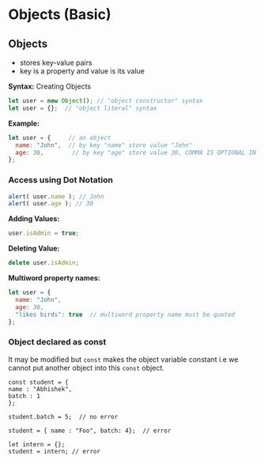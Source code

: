 # Objects (Basic)

## Objects
- stores key-value pairs
- key is a property and value is its value

**Syntax:** Creating Objects
```js
let user = new Object(); // "object constructor" syntax
let user = {};  // "object literal" syntax
```

**Example:** 
```js
let user = {     // an object
  name: "John",  // by key "name" store value "John"
  age: 30,        // by key "age" store value 30, COMMA IS OPTIONAL IN THE LAST K-V PAIR
};
```

### Access using Dot Notation
```js
alert( user.name ); // John
alert( user.age ); // 30
```

**Adding Values:** 
```js
user.isAdmin = true;
```

**Deleting Value:** 
```js
delete user.isAdmin;
```

**Multiword property names:**
```js
let user = {
  name: "John",
  age: 30,
  "likes birds": true  // multiword property name must be quoted
};
```
### Object declared as const
It may be modified but `const` makes the object variable constant i.e we cannot put another object into this `const` object.
```
const student = {
name : "Abhishek",
batch : 1
};

student.batch = 5;  // no error

student = { name : "Foo", batch: 4};  // error

let intern = {};
student = intern; // error
```
